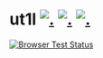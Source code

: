 ut1l [![.](https://badge.fury.io/js/ut1l.png)](http://badge.fury.io/js/ut1l) [![.](https://travis-ci.org/hhelwich/ut1l.png?branch=master)](https://travis-ci.org/hhelwich/ut1l) [![.](https://coveralls.io/repos/hhelwich/ut1l/badge.png)](https://coveralls.io/r/hhelwich/ut1l)
====

[![Browser Test Status](https://saucelabs.com/browser-matrix/ut1l.svg)](https://saucelabs.com/u/ut1l)

